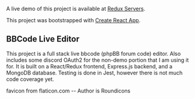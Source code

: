 
A live demo of this project is available at [Redux Servers](http://www.reduxservers.com/demo).

This project was bootstrapped with [Create React App](https://github.com/facebook/create-react-app).

## BBCode Live Editor

This project is a full stack live bbcode (phpBB forum code) editor.
Also includes some discord OAuth2 for the non-demo portion that I am using it for.
It is built on a React/Redux frontend, Express.js backend, and a MongoDB database.
Testing is done in Jest, however there is not much code coverage yet.

favicon from flaticon.com -- Author is Roundicons
